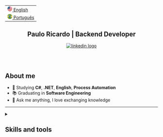<html>

<table>
  <tr><td><a href="README-en.md"><img src="./assets/us_flag.png" alt="US flag" width="17px"> English</a></td></tr>
  <tr><td><a href="https://github.com/Paulo-Ricard0"><img src="./assets/br_flag.png" alt="Brazil flag" width="17px"> Português</a></td></tr>
</table>

<div id="header">
  <h2 align="center">
    Paulo Ricardo | Backend Developer
  </h2>
</div>


<div id="badges" align="center">
  <a target="_blank" href="https://www.linkedin.com/in/paulo-ricardo-magalhaes/">
    <img src="https://img.shields.io/static/v1?message=LinkedIn&logo=linkedin&label=&color=4089ea&logoColor=white&labelColor=&style=for-the-badge" alt="linkedin logo"/>
  </a>
</div>

</br></br>

## About me

- 🌱 Studying **C#**, **.NET**, **English**, **Process Automation**
- 📚 Graduating in **Software Engineering**
- 💬 Ask me anything, I love exchanging knowledge

---

<details>
  <summary>
    <h2>Skills and tools</h2>
  </summary>

### Technologies
- **C#**
- **.NET**
- **ASP.NET Core**
- **AWS**
- **Entity Framework Core**
- **xUnit**
- **Docker**
- **RabbitMQ**
- **Git**
- **JavaScript**
- **TypeScript**

### Databases
- **SQLServer**
- **MySQL**
- **PostgreSQL**

### Methodologies
- **Scrum**
- **Kanban**
</details>

</html>

